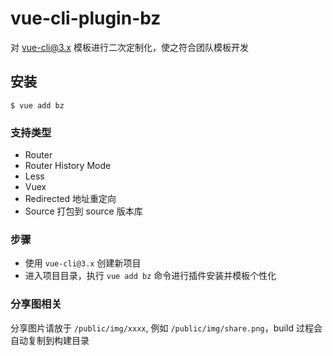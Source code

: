 # vue-cli-plugin-bz

对 vue-cli@3.x 模板进行二次定制化，使之符合团队模板开发

## 安装

```
$ vue add bz
```

### 支持类型

+ Router
+ Router History Mode
+ Less
+ Vuex
+ Redirected 地址重定向
+ Source 打包到 source 版本库

### 步骤

+ 使用 `vue-cli@3.x` 创建新项目
+ 进入项目目录，执行 `vue add bz` 命令进行插件安装并模板个性化

### 分享图相关

分享图片请放于 `/public/img/xxxx`, 例如 `/public/img/share.png`，build 过程会自动复制到构建目录

